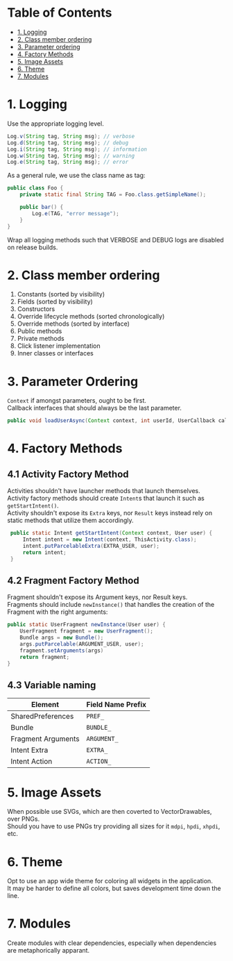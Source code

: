 # Table of Contents  
- [1. Logging](#1-Logging)
- [2. Class member ordering](#2-class-member-ordering)
- [3. Parameter ordering](#3-parameter-ordering)
- [4. Factory Methods](#4-factory-methods)
- [5. Image Assets](#5-image-assets)
- [6. Theme](#6-theme)
- [7. Modules](#7-modules)

# 1. Logging

Use the appropriate logging level.
```java
Log.v(String tag, String msg); // verbose
Log.d(String tag, String msg); // debug
Log.i(String tag, String msg); // information
Log.w(String tag, String msg); // warning
Log.e(String tag, String msg); // error
```

As a general rule, we use the class name as tag:
```java
public class Foo {
    private static final String TAG = Foo.class.getSimpleName();

    public bar() {
        Log.e(TAG, "error message");
    }
}
```

Wrap all logging methods such that VERBOSE and DEBUG logs are disabled on release builds.

# 2. Class member ordering

1. Constants (sorted by visibility)
2. Fields (sorted by visibility)
3. Constructors
4. Override lifecycle methods (sorted chronologically)
5. Override methods (sorted by interface)
6. Public methods
7. Private methods
8. Click listener implementation
9. Inner classes or interfaces

# 3. Parameter Ordering

`Context` if amongst parameters, ought to be first. <br> 
Callback interfaces that should always be the last parameter.
 
 ```java
 public void loadUserAsync(Context context, int userId, UserCallback callback);
 ```

# 4. Factory Methods
## 4.1 Activity Factory Method
Activities shouldn't have launcher methods that launch themselves. <br>
Activity factory methods should create `Intent`s that launch it such as `getStartIntent()`. <br>
Activity shouldn't expose its `Extra` keys, nor `Result` keys instead rely on static methods that utilize them accordingly. <br> 

```java
 public static Intent getStartIntent(Context context, User user) {
     Intent intent = new Intent(context, ThisActivity.class);
     intent.putParcelableExtra(EXTRA_USER, user);
     return intent;
 }
``` 

## 4.2 Fragment Factory Method
Fragment shouldn't expose its Argument keys, nor Result keys. <br>
Fragments should include `newInstance()` that handles the creation of the Fragment with the right arguments: <br>

```java
public static UserFragment newInstance(User user) {
    UserFragment fragment = new UserFragment();
    Bundle args = new Bundle();
    args.putParcelable(ARGUMENT_USER, user);
    fragment.setArguments(args)
    return fragment;
}
```

## 4.3 Variable naming

| Element            | Field Name Prefix |
| -----------------  | ----------------- |
| SharedPreferences  | `PREF_`             |
| Bundle             | `BUNDLE_`           |
| Fragment Arguments | `ARGUMENT_`         |
| Intent Extra       | `EXTRA_`            |
| Intent Action      | `ACTION_`           |

# 5. Image Assets

When possible use SVGs, which are then coverted to VectorDrawables, over PNGs. <br>
Should you have to use PNGs try providing all sizes for it `mdpi`, `hpdi`, `xhpdi`, etc. <br>

# 6. Theme

Opt to use an app wide theme for coloring all widgets in the application. <br>
It may be harder to define all colors, but saves development time down the line. <br>

# 7. Modules

Create modules with clear dependencies, especially when dependencies are metaphorically apparant.
